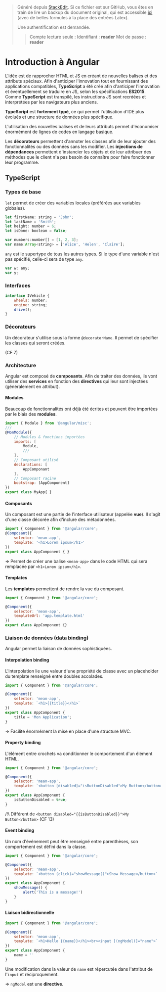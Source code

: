 > Généré depuis [StackEdit](https://stackedit.io/). Si ce fichier est sur GitHub, vous êtes en train de lire un backup du document original, qui est accessible [ici](https://frama.link/aden-iutsd) (avec de belles formules à la place des entrées Latex).
>
> Une authentification est demandée. 
> > Compte lecture seule :
> > Identifiant : **reader**
> > Mot de passe : **reader**

# Introduction à Angular

L'idée est de rapprocher HTML et JS en créant de nouvelles balises et des attributs spéciaux. Afin d'anticiper l'innovation tout en fournissant des applications compatibles, **TypeScript** a été créé afin d'anticiper l'innovation et éventuellement se traduire en JS, selon les spécifications **ES2015**. Comme **TypeScript** est transpilé, les instructions JS sont recréées et interprétées par les navigateurs plus anciens.

**TypeScript** est **fortement typé**, ce qui permet l'utilisation d'IDE plus évolués et une structure de données plus spécifique.

L'utilisation des nouvelles balises et de leurs attributs permet d'économiser énormément de lignes de codes en langage basique.

Les **décorateurs** permettent d'annoter les classes afin de leur ajouter des fonctionnalités ou des données sans les modifier. Les **injections de dépendances** permettent d'instancier les objets et de leur attribuer des méthodes que le client n'a pas besoin de connaître pour faire fonctionner leur programme.

## TypeScript

### Types de base

`let` permet de créer des variables locales (préférées aux variables globales).

```javascript
let firstName: string = "John";
let lastName = 'Smith';
let height: number = 6;
let isDone: boolean = false;
```

```javascript
var numbers:number[] = [1, 2, 3];
var name:Array<string> = ['Alice', 'Helen', 'Claire'];
```

`any` est le supertype de tous les autres types. Si le type d'une variable n'est pas spécifié, celle-ci sera de type `any`.

```javascript
var w: any;
var y;
```

### Interfaces

```javascript
interface IVehicle {
	wheels: number;
	engine: string;
	drive();
}
```

### Décorateurs

Un décorateur s'utilise sous la forme `@decoratorName`. Il permet de spécifier les classes qui seront créées.

(CF 7)

### Architecture 

Angular est composé de **composants**. Afin de traiter des données, ils vont utiliser des **services** en fonction des **directives** qui leur sont injectées (généralement en attribut).

#### Modules

Beaucoup de fonctionnalités ont déjà été écrites et peuvent être importées par le biais des **modules**.

```javascript
import { Module } from '@angular/misc';
///
@MonModule({
	// Modules & fonctions importées
	imports: [
		Module, 
		/// 
	],
	// Composant utilisé
	declarations: [
		AppComponant
	],
	// Composant raçine
	bootstrap: [AppComponent]
})
export class MyApp{ }
```

#### Composants

Un composant est une partie de l'interface utilisateur (appelée **vue**). Il s'agît d'une classe décorée afin d'inclure des métadonnées.

```javascript
import { Component } from '@angular/core';
@Composant({
	selector: 'mean-app',
	template: '<h1>Lorem ipsum</h1>'
})
export class AppComponent { }
```

⇒ Permet de créer une balise `<mean-app>` dans le code HTML qui sera remplacée par `<h1>Lorem ipsum</h1>`.

#### Templates

Les **templates** permettent de rendre la vue du composant.

```javascript
import { Component } from '@angular/core';

@Component({
	selector: 'mean-app',
	templateUrl: 'app.template.html'
})
export class AppComponent {}
```

### Liaison de données (data binding)

Angular permet la liaison de données sophistiquées.

#### Interpolation binding

L'interpolation lie une valeur d'une propriété de classe avec un placeholder du template renseigné entre doubles accolades.

```javascript
import { Component } from '@angular/core';

@Component({
	selector: 'mean-app',
	template: `<h1>{{title}}</h1>`
})
export class AppComponent {
	title = 'Mon Application';
}
```

⇒ Facilite énormément la mise en place d'une structure MVC.

#### Property binding

L'élément entre crochets va conditionner le comportement d'un élément HTML.

```javascript
import { Component } from '@angular/core';

@Component({
	selector: 'mean-app',
	template: `<button [disabled]="isButtonDisabled">My Button</button>`
})
export class AppComponent {
	isButtonDisabled = true;
}
```

/!\ Différent de `<button disabled="{{isButtonDisabled}}">My Button</button>` (CF 13)

#### Event binding

Un nom d'événement peut être renseigné entre parenthèses, son comportement est défini dans la classe.

```javascript
import { Component } from '@angular/core';

@Component({
	selector: 'mean-app',
	template: `<button (click)="showMessage()">Show Message</button>`
})
export class AppComponent {
	showMessage() {
		alert('This is a message!')
	}
}
```
#### Liaison bidirectionnelle

```javascript
import { Component } from '@angular/core';

@Component({
	selector: 'mean-app',
	template: `<h1>Hello {{name}}</h1><br><input [(ngModel)]="name">`
})
export class AppComponent {
	name = ''
}
```

Une modification dans la valeur de `name` est répercutée dans l'attribut de l'`input` et réciproquement.
 
 ⇒ `ngModel` est une **directive**.


